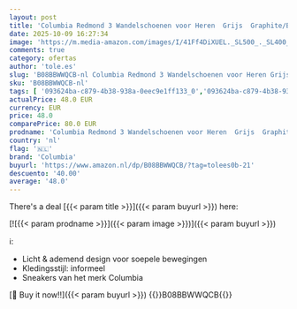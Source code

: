 ```yaml
---
layout: post
title: 'Columbia Redmond 3 Wandelschoenen voor Heren  Grijs  Graphite/Black   40.5 EU'
date: 2025-10-09 16:27:34
image: 'https://m.media-amazon.com/images/I/41Ff4DiXUEL._SL500_._SL400_.jpg'
comments: true
category: ofertas
author: 'tole.es'
slug: 'B08BBWWQCB-nl Columbia Redmond 3 Wandelschoenen voor Heren Grijs...'
sku: 'B08BBWWQCB-nl'
tags: [ '093624ba-c879-4b38-938a-0eec9e1ff133_0','093624ba-c879-4b38-938a-0eec9e1ff133_3601','Arborist Merchandising Root','Herenmode','Herenschoenen','Kleding, schoenen & sieraden','Kleding, schoenen en sieraden','New Arrivals','Self Service','Special Features Stores','Trainings- & outdoorschoenen heren','Trekking- & hikingschoeisel heren','Trekking- & hikingschoenen heren','columbia','🇳🇱', ]
actualPrice: 48.0 EUR
currency: EUR
price: 48.0
comparePrice: 80.0 EUR
prodname: 'Columbia Redmond 3 Wandelschoenen voor Heren  Grijs  Graphite/Black   40.5 EU'
country: 'nl'
flag: '🇳🇱'
brand: 'Columbia'
buyurl: 'https://www.amazon.nl/dp/B08BBWWQCB/?tag=tolees0b-21'
descuento: '40.00'
average: '48.0'
---
```


There's a deal [{{< param title >}}]({{< param buyurl >}})  here:

[![{{< param prodname >}}]({{< param image >}})]({{< param buyurl >}})

ℹ️:

- Licht & ademend design voor soepele bewegingen
- Kledingsstijl: informeel
- Sneakers van het merk Columbia

[🛒 Buy it now!!]({{< param buyurl >}})
{{<world>}}B08BBWWQCB{{</world>}}
